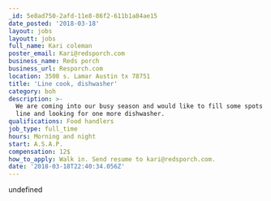 ```yaml
---
_id: 5e8ad750-2afd-11e8-86f2-611b1a84ae15
date_posted: '2018-03-18'
layout: jobs
layoutt: jobs
full_name: Kari coleman
poster_email: Kari@redsporch.com
business_name: Reds porch
business_url: Resporch.com
location: 3508 s. Lamar Austin tx 78751
title: 'Line cook, dishwasher'
category: boh
description: >-
  We are coming into our busy season and would like to fill some spots on the
  line and looking for one more dishwasher.
qualifications: Food handlers
job_type: full_time
hours: Morning and night
start: A.S.A.P.
compensation: 12$
how_to_apply: Walk in. Send resume to kari@redsporch.com.
date: '2018-03-18T22:40:34.056Z'
---
```

undefined
